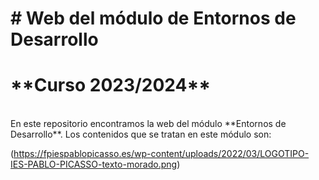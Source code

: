 # # Web del módulo de Entornos de Desarrollo
<h1>**Curso 2023/2024**</h1><br>
En este repositorio encontramos la web del módulo **Entornos de Desarrollo**. Los contenidos que se tratan en este módulo son:<br>

(https://fpiespablopicasso.es/wp-content/uploads/2022/03/LOGOTIPO-IES-PABLO-PICASSO-texto-morado.png)
